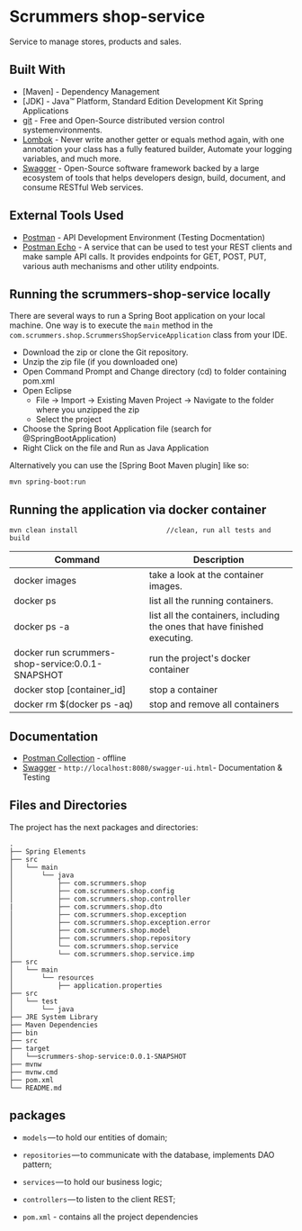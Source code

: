 # Scrummers shop-service
Service to manage stores, products and sales.

## Built With

* 	[Maven] - Dependency Management
* 	[JDK] - Java™ Platform, Standard Edition Development Kit
Spring Applications
* 	[git](https://git-scm.com/) - Free and Open-Source distributed version control systemenvironments.
* 	[Lombok](https://projectlombok.org/) - Never write another getter or equals method again, with one annotation your class has a fully featured builder, Automate your logging variables, and much more.
* 	[Swagger](https://swagger.io/) - Open-Source software framework backed by a large ecosystem of tools that helps developers design, build, document, and consume RESTful Web services.



## External Tools Used

* 	[Postman](https://www.getpostman.com/) - API Development Environment (Testing Docmentation)
* 	[Postman Echo](https://docs.postman-echo.com/?version=latest) - A service that can be used to test your REST clients and make sample API calls. It provides endpoints for GET, POST, PUT, various auth mechanisms and other utility endpoints.




## Running the scrummers-shop-service locally

There are several ways to run a Spring Boot application on your local machine. One way is to execute the `main` method in the `com.scrummers.shop.ScrummersShopServiceApplication` class from your IDE.

* 	Download the zip or clone the Git repository.
* 	Unzip the zip file (if you downloaded one)
* 	Open Command Prompt and Change directory (cd) to folder containing pom.xml
* 	Open Eclipse
	* File -> Import -> Existing Maven Project -> Navigate to the folder where you unzipped the zip
	* Select the project
* 	Choose the Spring Boot Application file (search for @SpringBootApplication)
* 	Right Click on the file and Run as Java Application

Alternatively you can use the [Spring Boot Maven plugin] like so:

```shell
mvn spring-boot:run
```

## Running the application via docker container



```shell
mvn clean install					   //clean, run all tests and build
```

|  Command |  Description |
|----------|--------------| 
|docker images                                       | take a look at the container images. |
|docker ps                                           | list all the running containers.     |
|docker ps -a                                        | list all the containers, including the ones that have finished executing.|
|docker run scrummers-shop-service:0.0.1-SNAPSHOT    | run the project's docker container   |
|docker stop [container_id]                          | stop a container                     |
|docker rm $(docker ps -aq)                          | stop and remove all containers       |


## Documentation

* 	[Postman Collection]() - offline
* 	[Swagger](http://localhost:8080/swagger-ui.html) - `http://localhost:8080/swagger-ui.html`- Documentation & Testing


## Files and Directories

The project has the next packages and directories:

```text
.
├── Spring Elements
├── src
│   └── main
│       └── java
│           ├── com.scrummers.shop
│           ├── com.scrummers.shop.config
│           ├── com.scrummers.shop.controller
|           ├── com.scrummers.shop.dto
│           ├── com.scrummers.shop.exception
│           ├── com.scrummers.shop.exception.error
│           ├── com.scrummers.shop.model
│           ├── com.scrummers.shop.repository
│           └── com.scrummers.shop.service
│           └── com.scrummers.shop.service.imp
├── src
│   └── main
│       └── resources
│           ├── application.properties
├── src
│   └── test
│       └── java
├── JRE System Library
├── Maven Dependencies
├── bin
├── src
├── target
│   └──scrummers-shop-service:0.0.1-SNAPSHOT
├── mvnw
├── mvnw.cmd
├── pom.xml
└── README.md
```
## packages

* 	`models` — to hold our entities of domain;
* 	`repositories` — to communicate with the database, implements DAO pattern;
* 	`services` — to hold our business logic;
* 	`controllers` — to listen to the client REST;


* 	`pom.xml` - contains all the project dependencies

